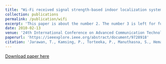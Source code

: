 ```yaml
---
title: "Wi-Fi received signal strength-based indoor localization system using K-nearest neighbors fingerprint integrated D* algorithm"
collection: publications
permalink: /publication/wifi
excerpt: 'This paper is about the number 2. The number 3 is left for future work.'
date: 2010-02-13
venue: '24th International Conference on Advanced Communication Technology (ICACT 2022)'
paperurl: 'https://ieeexplore.ieee.org/abstract/document/9728918'
citation: 'Jarawan, T., Kamsing, P., Torteeka, P., Manuthasna, S., Hematulin, W., Chooraks, T., Phisannupawong, T., Sangkarak, S., Mungkhud, S., & Somjit, T. (2022). Wi-Fi received signal strength-based indoor localization system using K-nearest neighbors fingerprint integrated D* algorithm. 2022 24th International Conference on Advanced Communication Technology (ICACT). https://doi.org/10.23919/icact53585.2022.9728918'
---
```

[Download paper here](https://ieeexplore.ieee.org/abstract/document/9728918)